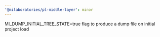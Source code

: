 ```yaml
---
'@milaboratories/pl-middle-layer': minor
---
```


MI_DUMP_INITIAL_TREE_STATE=true flag to produce a dump file on initial project load
